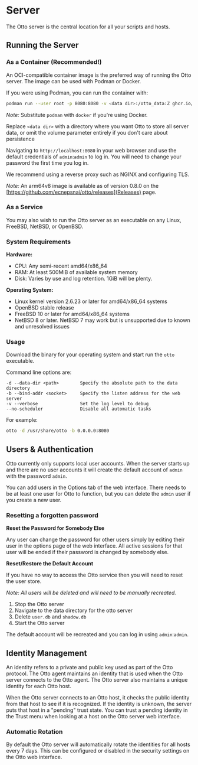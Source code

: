 # Server

The Otto server is the central location for all your scripts and hosts.

## Running the Server

### As a Container (Recommended!)

An OCI-compatible container image is the preferred way of running the Otto server. The image can be used with Podman or
Docker.

If you were using Podman, you can run the container with:

```bash
podman run --user root -p 8080:8080 -v <data dir>:/otto_data:Z ghcr.io/ecnepsnai/otto:latest
```

*Note:* Substitute `podman` with `docker` if you're using Docker.

Replace `<data dir>` with a directory where you want Otto to store all server data, or omit the volume parameter
entirely if you don't care about persistence

Navigating to `http://localhost:8080` in your web browser and use the default credentials of `admin`:`admin` to log in.
You will need to change your password the first time you log in.

We recommend using a reverse proxy such as NGINX and configuring TLS.

*Note:* An arm64v8 image is available as of version 0.8.0 on the
[https://github.com/ecnepsnai/otto/releases](Releases) page.

### As a Service

You may also wish to run the Otto server as an executable on any Linux, FreeBSD, NetBSD, or OpenBSD.

### System Requirements

**Hardware:**
- CPU: Any semi-recent amd64/x86_64
- RAM: At least 500MiB of available system memory
- Disk: Varies by use and log retention. 1GiB will be plenty.

**Operating System:**
- Linux kernel version 2.6.23 or later for amd64/x86_64 systems
- OpenBSD stable release
- FreeBSD 10 or later for amd64/x86_64 systems
- NetBSD 8 or later. NetBSD 7 may work but is unsupported due to known and unresolved issues

### Usage

Download the binary for your operating system and start run the `otto` executable.

Command line options are:

```
-d --data-dir <path>        Specify the absolute path to the data directory
-b --bind-addr <socket>     Specify the listen address for the web server
-v --verbose                Set the log level to debug
--no-scheduler              Disable all automatic tasks
```

For example:

```bash
otto -d /usr/share/otto -b 0.0.0.0:8080
```

## Users & Authentication

Otto currently only supports local user accounts. When the server starts up and there are no user accounts it will
create the default account of `admin` with the password `admin`.

You can add users in the Options tab of the web interface. There needs to be at least one user for Otto to function,
but you can delete the `admin` user if you create a new user.

### Resetting a forgotten password

**Reset the Password for Somebody Else**

Any user can change the password for other users simply by editing their user in the options page of the web interface.
All active sessions for that user will be ended if their password is changed by somebody else.

**Reset/Restore the Default Account**

If you have no way to access the Otto service then you will need to reset the user store.

*Note: All users will be deleted and will need to be manually recreated.*

1. Stop the Otto server
2. Navigate to the data directory for the otto server
3. Delete `user.db` and `shadow.db`
4. Start the Otto server

The default account will be recreated and you can log in using `admin`:`admin`.

## Identity Management

An identity refers to a private and public key used as part of the Otto protocol. The Otto agent maintains an identity
that is used when the Otto server connects to the Otto agent. The Otto server also maintains a unique identity for each
Otto host.

When the Otto server connects to an Otto host, it checks the public identity from that host to see if it is recognized.
If the identity is unknown, the server puts that host in a "pending" trust state. You can trust a pending identity in
the Trust menu when looking at a host on the Otto server web interface.

### Automatic Rotation

By default the Otto server will automatically rotate the identities for all hosts every 7 days. This can be configured
or disabled in the security settings on the Otto web interface.
